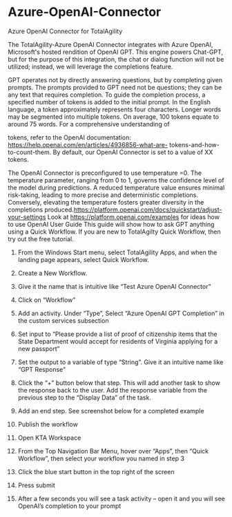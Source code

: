 # Azure-OpenAI-Connector


Azure OpenAI Connector for TotalAgility

The TotalAgility-Azure OpenAI Connector integrates with Azure OpenAI, Microsoft's hosted rendition of
OpenAI GPT. This engine powers Chat-GPT, but for the purpose of this integration, the chat or dialog
function will not be utilized; instead, we will leverage the completions feature.

GPT operates not by directly answering questions, but by completing given prompts. The prompts
provided to GPT need not be questions; they can be any text that requires completion. To guide the
completion process, a specified number of tokens is added to the initial prompt. In the English language,
a token approximately represents four characters. Longer words may be segmented into multiple
tokens. On average, 100 tokens equate to around 75 words. For a comprehensive understanding of

tokens, refer to the OpenAI documentation: https://help.openai.com/en/articles/4936856-what-are-
tokens-and-how-to-count-them. By default, our OpenAI Connector is set to a value of XX tokens.

The OpenAI Connector is preconfigured to use temperature =0.
The temperature parameter, ranging from 0 to 1, governs the confidence level of the model
during predictions. A reduced temperature value ensures minimal risk-taking, leading to more precise
and deterministic completions. Conversely, elevating the temperature fosters greater diversity in the
completions produced.https://platform.openai.com/docs/quickstart/adjust-your-settings
Look at https://platform.openai.com/examples for ideas how to use OpenAI
User Guide
This guide will show how to ask GPT anything using a Quick Workflow.
If you are new to TotalAgilty Quick Workflow, then try out the free tutorial.

1. From the Windows Start menu, select TotalAgility Apps, and when the landing page appears,
select Quick Workflow.
2. Create a New Workflow.
3. Give it the name that is intuitive like “Test Azure OpenAI Connector”
4. Click on “Workflow”
5. Add an activity. Under “Type”, Select “Azure OpenAI GPT Completion” in the custom services
subsection
6. Set input to “Please provide a list of proof of citizenship items that the State Department would
accept for residents of Virginia applying for a new passport”
7. Set the output to a variable of type “String”. Give it an intuitive name like “GPT Response”
8. Click the “+” button below that step. This will add another task to show the response back to the
user. Add the response variable from the previous step to the “Display Data” of the task.
9. Add an end step. See screenshot below for a completed example
10. Publish the workflow

11. Open KTA Workspace
12. From the Top Navigation Bar Menu, hover over “Apps”, then “Quick Workflow”, then select your
workflow you named in step 3
13. Click the blue start button in the top right of the screen

14. Press submit
15. After a few seconds you will see a task activity – open it and you will see OpenAI’s completion to
your prompt
